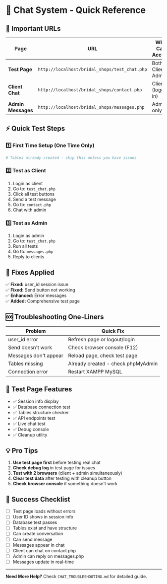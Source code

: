 # 🚀 Chat System - Quick Reference

## 📍 Important URLs

| Page               | URL                                           | Who Can Access      |
| ------------------ | --------------------------------------------- | ------------------- |
| **Test Page**      | `http://localhost/bridal_shops/test_chat.php` | Both Client & Admin |
| **Client Chat**    | `http://localhost/bridal_shops/contact.php`   | Clients (logged in) |
| **Admin Messages** | `http://localhost/bridal_shops/messages.php`  | Admin only          |

## ⚡ Quick Test Steps

### 1️⃣ First Time Setup (One Time Only)

```bash
# Tables already created - skip this unless you have issues
```

### 2️⃣ Test as Client

1. Login as client
2. Go to: `test_chat.php`
3. Click all test buttons
4. Send a test message
5. Go to: `contact.php`
6. Chat with admin

### 3️⃣ Test as Admin

1. Login as admin
2. Go to: `test_chat.php`
3. Run all tests
4. Go to: `messages.php`
5. Reply to clients

## 🔧 Fixes Applied

✅ **Fixed:** user_id session issue  
✅ **Fixed:** Send button not working  
✅ **Enhanced:** Error messages  
✅ **Added:** Comprehensive test page

## 🆘 Troubleshooting One-Liners

| Problem               | Quick Fix                          |
| --------------------- | ---------------------------------- |
| user_id error         | Refresh page or logout/login       |
| Send doesn't work     | Check browser console (F12)        |
| Messages don't appear | Reload page, check test page       |
| Tables missing        | Already created - check phpMyAdmin |
| Connection error      | Restart XAMPP MySQL                |

## 📱 Test Page Features

- ✅ Session info display
- ✅ Database connection test
- ✅ Tables structure checker
- ✅ API endpoints test
- ✅ Live chat test
- ✅ Debug console
- ✅ Cleanup utility

## 💡 Pro Tips

1. **Use test page first** before testing real chat
2. **Check debug log** in test page for issues
3. **Test with 2 browsers** (client + admin simultaneously)
4. **Clear test data** after testing with cleanup button
5. **Check browser console** if something doesn't work

## 🎯 Success Checklist

- [ ] Test page loads without errors
- [ ] User ID shows in session info
- [ ] Database test passes
- [ ] Tables exist and have structure
- [ ] Can create conversation
- [ ] Can send message
- [ ] Messages appear in chat
- [ ] Client can chat on contact.php
- [ ] Admin can reply on messages.php
- [ ] Messages update in real-time

---

**Need More Help?** Check `CHAT_TROUBLESHOOTING.md` for detailed guide.

